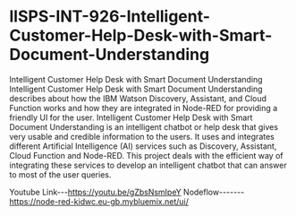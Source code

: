 # llSPS-INT-926-Intelligent-Customer-Help-Desk-with-Smart-Document-Understanding
Intelligent Customer Help Desk with Smart Document Understanding
Intelligent Customer Help Desk with Smart Document Understanding describes about how the IBM Watson Discovery, Assistant, and Cloud Function works and how they are integrated in Node-RED for providing a friendly UI for the user. Intelligent Customer Help Desk with Smart Document Understanding is an intelligent chatbot or help desk that gives very usable and credible information to the users. It uses and integrates different Artificial Intelligence (AI) services such as Discovery, Assistant, Cloud Function and Node-RED. This project deals with the efficient way of integrating these services to develop an intelligent chatbot that can answer to most of the user queries.

Youtube Link---https://youtu.be/gZbsNsmIpeY
Nodeflow-------https://node-red-kidwc.eu-gb.mybluemix.net/ui/
